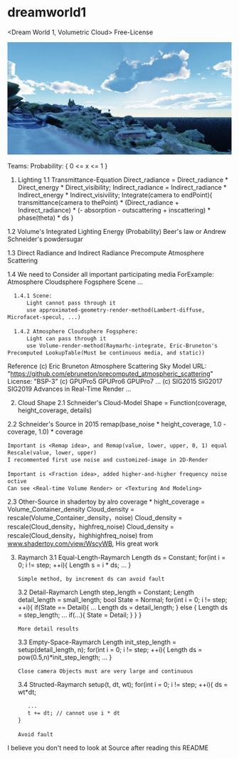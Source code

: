 # dreamworld1
<Dream World 1, Volumetric Cloud>
Free-License

![image](asset_result/temp.png)


Teams:
Probability: { 0 <= x <= 1 }

1. Lighting 
  1.1 Transmittance-Equation
      Direct_radiance = Direct_radiance * Direct_energy * Direct_visibility;
      Indirect_radiance = Indirect_radiance * Indirect_energy * Indirect_visivility;
      Integrate(camera to endPoint){ transmittance(camera to thePoint) * (Direct_radiance + Indirect_radiance) * (- absorption - outscattering + inscattering) * phase(theta) * ds }
  
  1.2 Volume's Integrated Lighting Energy (Probability)
      Beer's law or Andrew Schneider's powdersugar
  
  1.3 Direct Radiance and Indirect Radiance
      Precompute Atmosphere Scattering
      
  1.4 We need to Consider all important participating media
      ForExample: Atmosphere Cloudsphere Fogsphere Scene ...
      
      1.4.1 Scene:
          Light cannot pass through it
          use approximated-geometry-render-method(Lambert-diffuse, Microfacet-specul, ...)
      
      1.4.2 Atmosphere Cloudsphere Fogsphere:
          Light can pass through it
          use Volume-render-method(Raymarhc-integrate, Eric-Bruneton's Precomputed LookupTable(Must be continuous media, and static))
 
  Reference
    (c) Eric Bruneton Atmosphere Scattering Sky Model 
    URL: "https://github.com/ebruneton/precomputed_atmospheric_scattering"
    License: "BSP-3"
    (c) GPUPro5 GPUPro6 GPUPro7 ...
    (c) SIG2015 SIG2017 SIG2019 Advances in Real-Time Render ...

2. Cloud Shape
  2.1 Schneider's Cloud-Model
    Shape = Function(coverage, height_coverage, details)
    
  2.2 Schneider's Source in 2015
    remap(base_noise * height_coverage, 1.0 - coverage, 1.0) * coverage
    
    Important is <Remap idea>, and Remap(value, lower, upper, 0, 1) equal Rescale(value, lower, upper)
    I recommented first use noise and customized-image in 2D-Render
    
    Important is <Fraction idea>, added higher-and-higher frequency noise octive
    Can see <Real-time Volume Render> or <Texturing And Modeling>
  
  2.3 Other-Source in shadertoy by alro
    coverage * hight_coverage = Volume_Container_density
    Cloud_density = rescale(Volume_Container_density，noise)
    Cloud_density = rescale(Cloud_density，highfreq_noise)
    Cloud_density = rescale(Cloud_density，highhighfreq_noise)
    from www.shadertoy.com/view/WscyWB, His great work
    
3. Raymarch
   3.1 Equal-Length-Raymarch
       Length ds = Constant;
       for(int i = 0; i != step; ++i){
          Length s = i * ds;
          ...
       }
       
       Simple method, by increment ds can avoid fault
       
   3.2 Detail-Raymarch
       Length step_length = Constant;
       Length detail_length = small_length;
       bool State = Normal;
       for(int i = 0; i != step; ++i){
          if(State == Detail){
             ...
             Length ds = detail_length;
          } else {
             Length ds = step_length;
             ...
             if(...){
                State = Detail;
             }
          }
       }
       
       More detail results
   
   3.3 Empty-Space-Raymarch
       Length init_step_length = setup(detail_length, n);
       for(int i = 0; i != step; ++i){
           Length ds = pow(0.5,n)*init_step_length;
           ...
       }
      
       Close camera Objects must are very large and continuous
   
   3.4 Structed-Raymarch
       setup(t, dt, wt);
       for(int i = 0; i != step; ++i){
          ds = wt*dt;
          
          ...
          t += dt; // cannot use i * dt
       }
       
       Avoid fault
       
       
I believe you don't need to look at Source after reading this README
